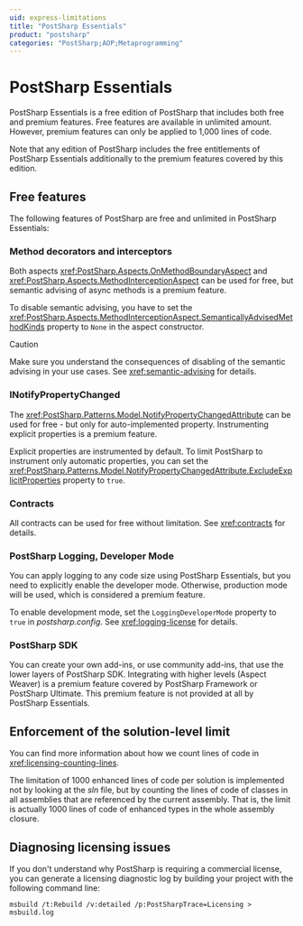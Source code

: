 ```yaml
---
uid: express-limitations
title: "PostSharp Essentials"
product: "postsharp"
categories: "PostSharp;AOP;Metaprogramming"
---
```

# PostSharp Essentials

PostSharp Essentials is a free edition of PostSharp that includes both free and premium features. Free features are available in unlimited amount. However, premium features can only be applied to 1,000 lines of code.

Note that any edition of PostSharp includes the free entitlements of PostSharp Essentials additionally to the premium features covered by this edition.


## Free features

The following features of PostSharp are free and unlimited in PostSharp Essentials:


### Method decorators and interceptors

Both aspects <xref:PostSharp.Aspects.OnMethodBoundaryAspect> and <xref:PostSharp.Aspects.MethodInterceptionAspect> can be used for free, but semantic advising of async methods is a premium feature. 

To disable semantic advising, you have to set the <xref:PostSharp.Aspects.MethodInterceptionAspect.SemanticallyAdvisedMethodKinds> property to `None` in the aspect constructor. 

> [!CAUTION]
> Make sure you understand the consequences of disabling of the semantic advising in your use cases. See <xref:semantic-advising> for details. 


### INotifyPropertyChanged

The <xref:PostSharp.Patterns.Model.NotifyPropertyChangedAttribute> can be used for free - but only for auto-implemented property. Instrumenting explicit properties is a premium feature. 

Explicit properties are instrumented by default. To limit PostSharp to instrument only automatic properties, you can set the <xref:PostSharp.Patterns.Model.NotifyPropertyChangedAttribute.ExcludeExplicitProperties> property to `true`. 


### Contracts

All contracts can be used for free without limitation. See <xref:contracts> for details. 


### PostSharp Logging, Developer Mode

You can apply logging to any code size using PostSharp Essentials, but you need to explicitly enable the developer mode. Otherwise, production mode will be used, which is considered a premium feature.

To enable development mode, set the `LoggingDeveloperMode` property to `true` in *postsharp.config*. See <xref:logging-license> for details. 


### PostSharp SDK

You can create your own add-ins, or use community add-ins, that use the lower layers of PostSharp SDK. Integrating with higher levels (Aspect Weaver) is a premium feature covered by PostSharp Framework or PostSharp Ultimate. This premium feature is not provided at all by PostSharp Essentials.


## Enforcement of the solution-level limit

You can find more information about how we count lines of code in <xref:licensing-counting-lines>. 

The limitation of 1000 enhanced lines of code per solution is implemented not by looking at the *sln* file, but by counting the lines of code of classes in all assemblies that are referenced by the current assembly. That is, the limit is actually 1000 lines of code of enhanced types in the whole assembly closure. 


## Diagnosing licensing issues

If you don't understand why PostSharp is requiring a commercial license, you can generate a licensing diagnostic log by building your project with the following command line:

```none
msbuild /t:Rebuild /v:detailed /p:PostSharpTrace=Licensing > msbuild.log
```

